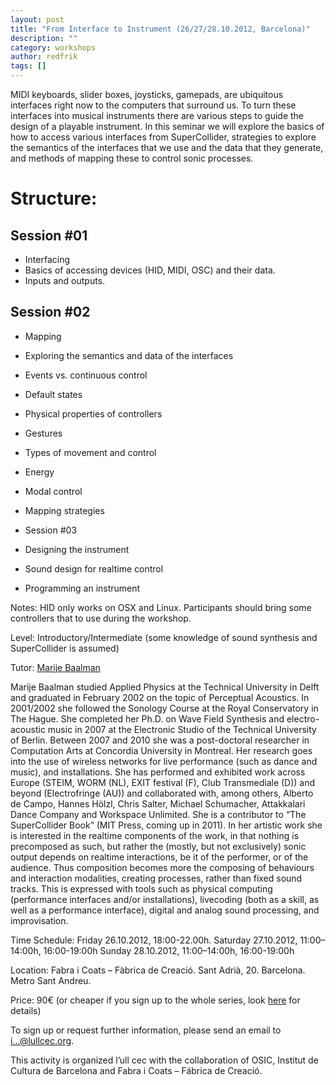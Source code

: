 ```yaml
---
layout: post
title: "From Interface to Instrument (26/27/28.10.2012, Barcelona)"
description: ""
category: workshops
author: redfrik
tags: []
---
```


MIDI keyboards, slider boxes, joysticks, gamepads, are ubiquitous interfaces right now to the computers that surround us. To turn these interfaces into musical instruments there are various steps to guide the design of a playable instrument. In this seminar we will explore the basics of how to access various interfaces from SuperCollider, strategies to explore the semantics of the interfaces that we use and the data that they generate, and methods of mapping these to control sonic processes.

# Structure:

## Session #01

- Interfacing
- Basics of accessing devices (HID, MIDI, OSC) and their data.
- Inputs and outputs.

## Session #02

- Mapping
- Exploring the semantics and data of the interfaces
- Events vs. continuous control
- Default states
- Physical properties of controllers
- Gestures
- Types of movement and control
- Energy
- Modal control
- Mapping strategies
- Session #03

- Designing the instrument
- Sound design for realtime control
- Programming an instrument

Notes: HID only works on OSX and Linux. Participants should bring some controllers that to use during the workshop.

Level: Introductory/Intermediate (some knowledge of sound synthesis and
SuperCollider is assumed)

Tutor: [Marije Baalman](http://nescivi.nl/)

Marije Baalman studied Applied Physics at the Technical University in Delft and graduated in February 2002 on the topic of Perceptual Acoustics. In 2001/2002 she followed the Sonology Course at the Royal Conservatory in The Hague. She completed her Ph.D. on Wave Field Synthesis and electro-acoustic music in 2007 at the Electronic Studio of the Technical University of Berlin. Between 2007 and 2010 she was a post-doctoral researcher in Computation Arts at Concordia University in Montreal. Her research goes into the use of wireless networks for live performance (such as dance and music), and installations. She has performed and exhibited work across Europe (STEIM, WORM (NL), EXIT festival (F), Club Transmediale (D)) and beyond (Electrofringe (AU)) and collaborated with, among others, Alberto de Campo, Hannes Hölzl, Chris Salter, Michael Schumacher, Attakkalari Dance Company and Workspace Unlimited. She is a contributor to “The SuperCollider Book” (MIT Press, coming up in 2011). In her artistic work she is interested in the realtime components of the work, in that nothing is precomposed as such, but rather the (mostly, but not exclusively) sonic output depends on realtime interactions, be it of the performer, or of the audience. Thus composition becomes more the composing of behaviours and interaction modalities, creating processes, rather than fixed sound tracks. This is expressed with tools such as physical computing (performance interfaces and/or installations), livecoding (both as a skill, as well as a performance interface), digital and analog sound processing, and improvisation.

Time Schedule:
Friday 26.10.2012, 18:00-22.00h.
Saturday 27.10.2012, 11:00–14:00h, 16:00-19:00h
Sunday 28.10.2012, 11:00–14:00h, 16:00-19:00h

Location: Fabra i Coats – Fàbrica de Creació. Sant Adrià, 20. Barcelona. Metro Sant Andreu.

Price: 90€ (or cheaper if you sign up to the whole series, look [here](http://lullcec.org/en/2012/workshops/seminaris-sonors-tardor-2012/) for details)

To sign up or request further information, please send an email to i...@lullcec.org.

This activity is organized l’ull cec with the collaboration of OSIC, Institut de Cultura de Barcelona and Fabra i Coats – Fábrica de Creació.
